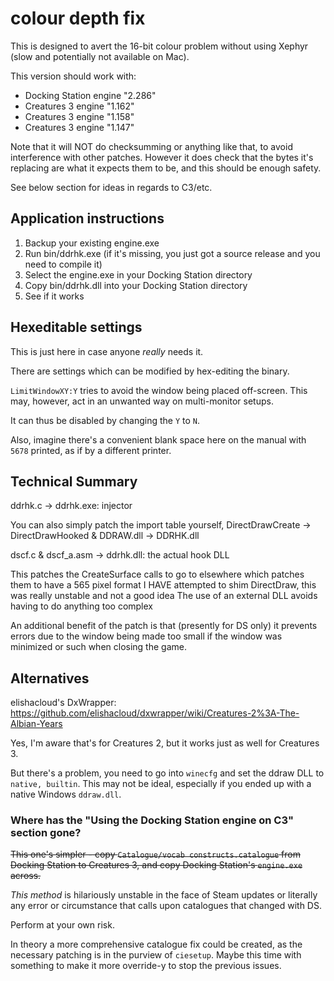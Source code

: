 # colour depth fix

This is designed to avert the 16-bit colour problem without using Xephyr (slow and potentially not available on Mac).

This version should work with:

* Docking Station engine "2.286"
* Creatures 3 engine "1.162"
* Creatures 3 engine "1.158"
* Creatures 3 engine "1.147"

Note that it will NOT do checksumming or anything like that, to avoid interference with other patches.
However it does check that the bytes it's replacing are what it expects them to be, and this should be enough safety.

See below section for ideas in regards to C3/etc.

## Application instructions

1. Backup your existing engine.exe
2. Run bin/ddrhk.exe (if it's missing, you just got a source release and you need to compile it)
3. Select the engine.exe in your Docking Station directory
4. Copy bin/ddrhk.dll into your Docking Station directory
5. See if it works

## Hexeditable settings

This is just here in case anyone *really* needs it.

There are settings which can be modified by hex-editing the binary.

`LimitWindowXY:Y` tries to avoid the window being placed off-screen. This may, however, act in an unwanted way on multi-monitor setups.

It can thus be disabled by changing the `Y` to `N`.

Also, imagine there's a convenient blank space here on the manual with `5678` printed, as if by a different printer.

## Technical Summary

ddrhk.c -> ddrhk.exe: injector

You can also simply patch the import table yourself, DirectDrawCreate -> DirectDrawHooked & DDRAW.dll -> DDRHK.dll

dscf.c & dscf_a.asm -> ddrhk.dll: the actual hook DLL

This patches the CreateSurface calls to go to elsewhere which patches them to have a 565 pixel format
I HAVE attempted to shim DirectDraw, this was really unstable and not a good idea
The use of an external DLL avoids having to do anything too complex

An additional benefit of the patch is that (presently for DS only) it prevents errors due to the window being made too small if the window was minimized or such when closing the game.

## Alternatives

elishacloud's DxWrapper: https://github.com/elishacloud/dxwrapper/wiki/Creatures-2%3A-The-Albian-Years

Yes, I'm aware that's for Creatures 2, but it works just as well for Creatures 3.

But there's a problem, you need to go into `winecfg` and set the ddraw DLL to `native, builtin`. This may not be ideal, especially if you ended up with a native Windows `ddraw.dll`.

### Where has the "Using the Docking Station engine on C3" section gone?

~~This one's simpler - copy `Catalogue/vocab constructs.catalogue` from Docking Station to Creatures 3, and copy Docking Station's `engine.exe` across.~~

*This method* is hilariously unstable in the face of Steam updates or literally any error or circumstance that calls upon catalogues that changed with DS.

Perform at your own risk.

In theory a more comprehensive catalogue fix could be created, as the necessary patching is in the purview of `ciesetup`. Maybe this time with something to make it more override-y to stop the previous issues.
